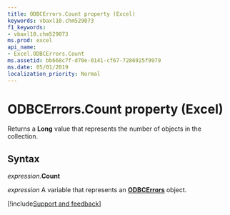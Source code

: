 ```yaml
---
title: ODBCErrors.Count property (Excel)
keywords: vbaxl10.chm529073
f1_keywords:
- vbaxl10.chm529073
ms.prod: excel
api_name:
- Excel.ODBCErrors.Count
ms.assetid: bb668c7f-d70e-0141-cf67-7286925f9979
ms.date: 05/01/2019
localization_priority: Normal
---
```



# ODBCErrors.Count property (Excel)

Returns a **Long** value that represents the number of objects in the collection.


## Syntax

_expression_.**Count**

_expression_ A variable that represents an **[ODBCErrors](Excel.ODBCErrors.md)** object.




[!include[Support and feedback](~/includes/feedback-boilerplate.md)]